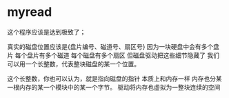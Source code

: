 # myread
这个程序应该是达到极致了；

真实的磁盘位置应该是{盘片编号、磁道号、扇区号}
因为一块硬盘中会有多个盘片
每个盘片有多个磁道
每个磁盘有多个扇区
但磁盘驱动把这些细节隐藏了
我们可以用一个长整数，代表整块磁盘的某一个位置。

这个长整数，你也可以认为，就是指向磁盘的指针
本质上和内存一样
内存也分某一根内存的某一个模块中的某一个字节。
驱动将内存也虚拟为一整块连续的空间
